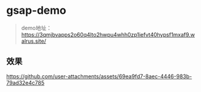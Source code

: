 # gsap-demo
> demo地址：https://3qmjbvapps2o60q4lto2hwpu4whh0zp1iefvt40hypsf1mxaf9.walrus.site/

## 效果



https://github.com/user-attachments/assets/69ea9fd7-8aec-4446-983b-79ad32e4c785


